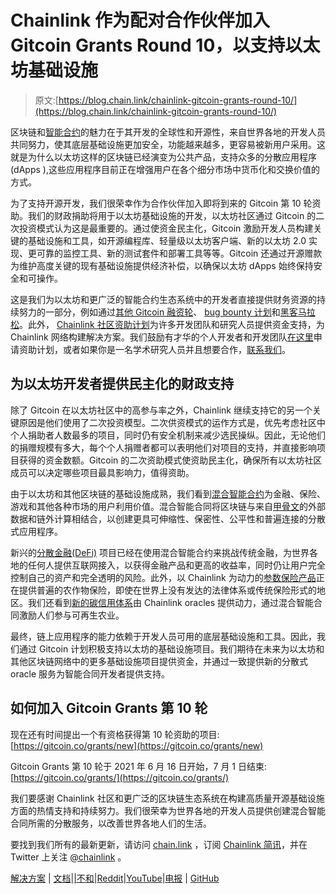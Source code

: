 # Chainlink 作为配对合作伙伴加入 Gitcoin Grants Round 10，以支持以太坊基础设施

> 原文:[https://blog.chain.link/chainlink-gitcoin-grants-round-10/](https://blog.chain.link/chainlink-gitcoin-grants-round-10/)

区块链和[智能合约](https://chain.link/education/smart-contracts)的魅力在于其开发的全球性和开源性，来自世界各地的开发人员共同努力，使其底层基础设施更加安全，功能越来越多，更容易被新用户采用。这就是为什么以太坊这样的区块链已经演变为公共产品，支持众多的分散应用程序(dApps ),这些应用程序目前正在增强用户在各个细分市场中货币化和交换价值的方式。

为了支持开源开发，我们很荣幸作为合作伙伴加入即将到来的 Gitcoin 第 10 轮资助。我们的财政捐助将用于以太坊基础设施的开发，以太坊社区通过 Gitcoin 的二次投资模式认为这是最重要的。通过使资金民主化，Gitcoin 激励开发人员构建关键的基础设施和工具，如开源编程库、轻量级以太坊客户端、新的以太坊 2.0 实现、更可靠的监控工具、新的测试套件和部署工具等等。Gitcoin 还通过开源赠款为维护高度关键的现有基础设施提供经济补偿，以确保以太坊 dApps 始终保持安全和可操作。

这是我们为以太坊和更广泛的智能合约生态系统中的开发者直接提供财务资源的持续努力的一部分，例如通过[其他 Gitcoin 融资轮](https://blog.chain.link/chainlink-joins-gitcoin-grants-round-9-to-support-ethereum-infrastructure/)、 [bug bounty 计划](https://blog.chain.link/expanding-the-chainlink-bug-bounty-program-onto-gitcoin/)和[黑客马拉松](https://blog.chain.link/congratulations-to-the-spring-2021-chainlink-virtual-hackathon-winners/)。此外， [Chainlink 社区资助计划](https://blog.chain.link/introducing-the-chainlink-community-grant-program/)为许多开发团队和研究人员提供资金支持，为 Chainlink 网络构建解决方案。我们鼓励有才华的个人开发者和开发团队[在这里](https://chainlinkgrants.typeform.com/to/efEbsq)申请资助计划，或者如果你是一名学术研究人员并且想要合作，[联系我们](/cdn-cgi/l/email-protection#96e4f3e5f3f7e4f5fed6f5fef7fff8fafff8fdfaf7f4e5b8f5f9fb)。

## 为以太坊开发者提供民主化的财政支持

除了 Gitcoin 在以太坊社区中的高参与率之外，Chainlink 继续支持它的另一个关键原因是他们使用了二次投资模型。二次供资模式的运作方式是，优先考虑社区中个人捐助者人数最多的项目，同时仍有安全机制来减少选民操纵。因此，无论他们的捐赠规模有多大，每个个人捐赠者都可以表明他们对项目的支持，并直接影响项目获得的资金数额。Gitcoin 的二次资助模式使资助民主化，确保所有以太坊社区成员可以决定哪些项目最具影响力，值得资助。

由于以太坊和其他区块链的基础设施成熟，我们看到[混合智能合约](https://blog.chain.link/hybrid-smart-contracts-explained/)为金融、保险、游戏和其他各种市场的用户利用价值。混合智能合同将区块链与来自[甲骨文](https://chain.link/education/blockchain-oracles)的外部数据和链外计算相结合，以创建更具可伸缩性、保密性、公平性和普遍连接的分散式应用程序。

新兴的[分散金融(DeFi)](https://chain.link/education/defi) 项目已经在使用混合智能合约来挑战传统金融，为世界各地的任何人提供互联网接入，以获得金融产品和更高的收益率，同时仍让用户完全控制自己的资产和完全透明的风险。此外，以 Chainlink 为动力的[参数保险产品](https://chainlinktoday.com/arbols-parametric-insurance-leverages-blockchain-to-change-lives/)正在提供普遍的农作物保险，即使在世界上没有发达的法律体系或传统保险形式的地区。我们还看到[新的碳信用体系](https://blog.chain.link/reversing-climate-change-how-hybrid-smart-contracts-incentivize-regenerative-agriculture/)由 Chainlink oracles 提供动力，通过混合智能合同激励人们参与可再生农业。

最终，链上应用程序的能力依赖于开发人员可用的底层基础设施和工具。因此，我们通过 Gitcoin 计划积极支持以太坊的基础设施项目。我们期待在未来为以太坊和其他区块链网络中的更多基础设施项目提供资金，并通过一致提供新的分散式 oracle 服务为智能合同开发者提供支持。

## 如何加入 Gitcoin Grants 第 10 轮

现在还有时间提出一个有资格获得第 10 轮资助的项目:[https://gitcoin.co/grants/new](https://gitcoin.co/grants/new)

Gitcoin Grants 第 10 轮于 2021 年 6 月 16 日开始，7 月 1 日结束:[https://gitcoin.co/grants/](https://gitcoin.co/grants/)

我们要感谢 Chainlink 社区和更广泛的区块链生态系统在构建高质量开源基础设施方面的热情支持和持续努力。我们很荣幸为世界各地的开发人员提供创建混合智能合同所需的分散服务，以改善世界各地人们的生活。

要找到我们所有的最新更新，请访问 [chain.link](https://chain.link/) ，订阅 [Chainlink 简讯](https://chn.lk/newsletter)，并在 Twitter 上关注 [@chainlink](https://www.twitter.com/chainlink) 。

[解决方案](https://chain.link/solutions) | [文档](https://docs.chain.link/docs/getting-started)|[|](https://www.reddit.com/r/Chainlink/)[不和](https://discordapp.com/invite/aSK4zew)|[Reddit](https://www.reddit.com/r/Chainlink/)|[YouTube](https://www.youtube.com/channel/UCnjkrlqaWEBSnKZQ71gdyFA)|[电报](https://t.me/chainlinkofficial) | [GitHub](https://github.com/smartcontractkit/chainlink)
